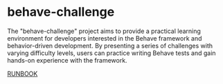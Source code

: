 # behave-challenge

The "behave-challenge" project aims to provide a practical learning environment for developers interested in the Behave framework and behavior-driven development. By presenting a series of challenges with varying difficulty levels, users can practice writing Behave tests and gain hands-on experience with the framework.

[RUNBOOK](./RUNBOOK.md)